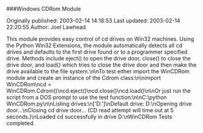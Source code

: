 ###Windows CDRom Module

Originally published: 2003-02-14 14:18:53
Last updated: 2003-02-14 22:20:55
Author: Joel Lawhead

This module provides easy control of cd drives on Win32 machines. Using the Python Win32 Extensions, the module automatically detects all cd drives and defaults to the first drive found or to a programmer specified drive. Methods include eject() to open the drive door, close() to close the drive door, and load() which tries to close the drive door and then make the drive available to the file system.\n\nTo test either import the WinCDRom module and create an instance of the Cdrom class:\n\nimport WinCDRom\ncd = WinCDRom.Cdrom()\ncd.eject()\ncd.close()\ncd.load()\n\nOr just run the script from a DOS prompt to use the test function:\n\nC:\\python WinCDRom.py\n\nListing drives:\n['D:']\nDefault drive: D:\nOpening drive door...\nClosing cd drive door... (CD read attempt will time out at 5 seconds.)\nLoaded cd successfully in drive D:\nWinCDRom Tests completed.